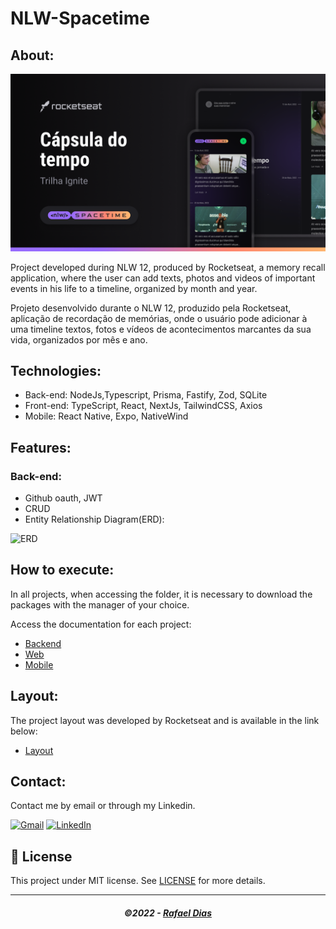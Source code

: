 # NLW-Spacetime

## About:
<img src=".github/Thumbnail.png" alt="nlw spacetime" />

Project developed during NLW 12, produced by Rocketseat, a memory recall application, where the user can add texts, photos and videos of important events in his life to a timeline, organized by month and year.

Projeto desenvolvido durante o NLW 12, produzido pela Rocketseat, aplicação de recordação de memórias, onde o usuário pode adicionar à uma timeline textos, fotos e vídeos de acontecimentos marcantes da sua vida, organizados por mês e ano.

## Technologies:
* Back-end: NodeJs,Typescript, Prisma, Fastify, Zod, SQLite
* Front-end: TypeScript, React, NextJs, TailwindCSS, Axios
* Mobile: React Native, Expo, NativeWind

## Features: 
### Back-end:
* Github oauth, JWT
* CRUD
* Entity Relationship Diagram(ERD):
<img src=".server/prisma/ERD.svg" alt="ERD" />

## How to execute:

In all projects, when accessing the folder, it is necessary to download the packages with the manager of your choice.

Access the documentation for each project:
- [Backend](./server/README.md)
- [Web](./web/README.md)
- [Mobile](./mobile/README.md)

## Layout:
The project layout was developed by Rocketseat and is available in the link below:

- [Layout]([https://www.figma.com/community/file/1169028343875283461](https://www.figma.com/file/TS2JiV9SOi67fcvoz3Ne1U/C%C3%A1psula-do-tempo-%E2%80%A2-Trilha-Ignite-(Community)?type=design&node-id=205%3A3&mode=design&t=xGJkzkH3v2LDqMAX-1))

## Contact:

Contact me by email or through my Linkedin.

<a href="mailto:dias416@gmail.com"><img src="https://img.shields.io/badge/Gmail-D14836?style=for-the-badge&logo=gmail&logoColor=white" alt="Gmail"/></a>
<a href="https://linkedin.com/in/rafael-dias-moura-a935b370"><img src="https://img.shields.io/badge/linkedin%20-%230077B5.svg?&style=for-the-badge&logo=linkedin&logoColor=white" alt="LinkedIn"/></a>

## 📝 License

This project under MIT license. See [LICENSE](LICENSE.md) for more details.

---

<h5 align="center">
  &copy;2022 - <a href="https://github.com/rafael-dias-moura">Rafael Dias</a>
</h5>

 
